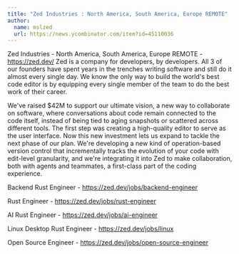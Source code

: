 ```yaml
---
title: "Zed Industries : North America, South America, Europe REMOTE"
author:
  name: mslzed
  url: https://news.ycombinator.com/item?id=45110036
---
```

Zed Industries - North America, South America, Europe REMOTE - <a href="https:&#x2F;&#x2F;zed.dev&#x2F;" rel="nofollow">https:&#x2F;&#x2F;zed.dev&#x2F;</a>
Zed is a company for developers, by developers. All 3 of our founders have spent years in the trenches writing software and still do it almost every single day. We know the only way to build the world&#x27;s best code editor is by equipping every single member of the team to do the best work of their career.

We&#x27;ve raised $42M to support our ultimate vision, a new way to collaborate on software, where conversations about code remain connected to the code itself, instead of being tied to aging snapshots or scattered across different tools. The first step was creating a high-quality editor to serve as the user interface. Now this new investment lets us expand to tackle the next phase of our plan. We&#x27;re developing a new kind of operation-based version control that incrementally tracks the evolution of your code with edit-level granularity, and we&#x27;re integrating it into Zed to make collaboration, both with agents and teammates, a first-class part of the coding experience.

Backend Rust Engineer - <a href="https:&#x2F;&#x2F;zed.dev&#x2F;jobs&#x2F;backend-engineer" rel="nofollow">https:&#x2F;&#x2F;zed.dev&#x2F;jobs&#x2F;backend-engineer</a>

Rust Engineer - <a href="https:&#x2F;&#x2F;zed.dev&#x2F;jobs&#x2F;rust-engineer" rel="nofollow">https:&#x2F;&#x2F;zed.dev&#x2F;jobs&#x2F;rust-engineer</a>

AI Rust Engineer - <a href="https:&#x2F;&#x2F;zed.dev&#x2F;jobs&#x2F;ai-engineer" rel="nofollow">https:&#x2F;&#x2F;zed.dev&#x2F;jobs&#x2F;ai-engineer</a>

Linux Desktop Rust Engineer - <a href="https:&#x2F;&#x2F;zed.dev&#x2F;jobs&#x2F;linux" rel="nofollow">https:&#x2F;&#x2F;zed.dev&#x2F;jobs&#x2F;linux</a>

Open Source Engineer - <a href="https:&#x2F;&#x2F;zed.dev&#x2F;jobs&#x2F;open-source-engineer" rel="nofollow">https:&#x2F;&#x2F;zed.dev&#x2F;jobs&#x2F;open-source-engineer</a>
<JobApplication />
